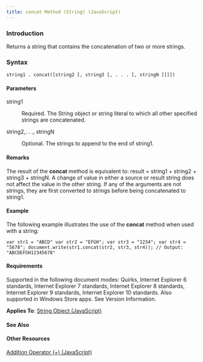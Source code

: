 ```yaml
---
title: concat Method (String) (JavaScript)
---
```


### Introduction 

 Returns a string that contains the concatenation of two or more strings.

### Syntax 

```
string1 . concat([string2 [, string3 [, . . . [, stringN ]]]])
```

#### Parameters 

<div id="sectionSection0" class="section" name="collapseableSection" style="" expanded="true">
  <dl class="authored">
    <dt>
      <span class="parameter" sdata="paramReference" xmlns:util="util">string1</span>
    </dt>
    <dd>
      <p xmlns:util="util">
        Required. The <span sdata="langKeyword" value="String"><span class="keyword">String</span></span> object or string literal to which all other specified strings are concatenated.
      </p>
    </dd>
    <dt>
      <span class="parameter" sdata="paramReference" xmlns:util="util">string2,. . ., stringN</span>
    </dt>
    <dd>
      <p xmlns:util="util">
        Optional. The strings to append to the end of <span class="parameter" sdata="paramReference">string1</span>.
      </p>
    </dd>
  </dl>
</div>

#### Remarks 

<div id="languageReferenceRemarksSection" class="section" name="collapseableSection" style="">
  <p xmlns:util="util">
    The result of the <b>concat</b> method is equivalent to: <span class="parameter" sdata="paramReference">result</span> = <span class="parameter" sdata="paramReference">string1</span> +
    <span class="parameter" sdata="paramReference">string2</span> + <span class="parameter" sdata="paramReference">string3</span> + <span class="parameter" sdata="paramReference">stringN</span>. A
    change of value in either a source or result string does not affect the value in the other string. If any of the arguments are not strings, they are first converted to strings before being
    concatenated to <span class="parameter" sdata="paramReference">string1</span>.
  </p>
</div>

#### Example 

<p xmlns:util="util">
  The following example illustrates the use of the <b>concat</b> method when used with a string:
</p>

```
var str1 = "ABCD" var str2 = "EFGH"; var str3 = "1234"; var str4 = "5678"; document.write(str1.concat(str2, str3, str4)); // Output: "ABCDEFGH12345678"
```

#### Requirements 

<div id="requirementsTitleSection" class="section" name="collapseableSection" style="">
  <p xmlns:util="util"></p>
  <p>
    Supported in the following document modes: Quirks, Internet Explorer 6 standards, Internet Explorer 7 standards, Internet Explorer 8 standards, Internet Explorer 9 standards, Internet Explorer 10
    standards. Also supported in Windows Store apps. See Version Information.
  </p>
  <p xmlns:util="util">
    <b>Applies To</b>: <span sdata="link"><a href="8063ecd5-5778-4e87-b985-b21420171914.htm">String Object (JavaScript)</a></span>
  </p>
</div>

#### See Also 

<div id="seeAlsoSection" class="section" name="collapseableSection" style="">
  <h4 class="subHeading">
    Other Resources
  </h4>
  <div class="seeAlsoStyle">
    <span sdata="link" xmlns:util="util"><a href="ec1237d3-e78b-4e77-bd7d-c0204cf03acd.htm">Addition Operator (+) (JavaScript)</a></span>
  </div>
</div>

